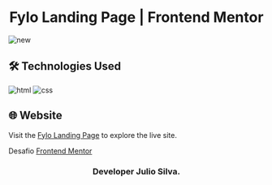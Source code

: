 # <h1 align="center">Fylo Landing Page | Frontend Mentor</h1>

![new](https://github.com/JuCanavans/fylo_landing_page_responsive/assets/103950621/b7eced94-c6b1-403b-8225-24f6a9637b44)

## 🛠 Technologies Used
![html](https://github.com/JuCanavans/carta_de_aniversario/assets/103950621/26d205cf-94be-4681-bb60-0a2f686f62b1)
![css](https://github.com/JuCanavans/carta_de_aniversario/assets/103950621/b265c9fd-bbde-4f4d-a09d-574e184aca00)

## 🌐 Website
Visit the [Fylo Landing Page](https://fylo-landing-page-responsive.vercel.app/) to explore the live site.

Desafio [Frontend Mentor](https://www.frontendmentor.io/profile/JuCanavans)

### <p align="center">Developer Julio Silva.</p>
